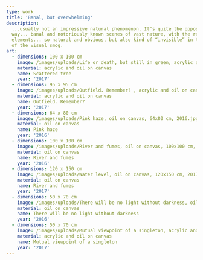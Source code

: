 ```yaml
---
type: work
title: 'Banal, but overwhelming'
description:
  ...usually not an impressive natural phenomenon. It’s quite the opposite
  way... banal and notoriously known scenes of vast nature, with the recurring
  elements... so natural and obvious, but also kind of “invisible” in the world
  of the visual smog.
art:
  - dimensions: 100 x 100 cm
    image: /images/uploads/Life or death, but still in green, acrylic and oil on canvas, 100x100 cm, 2017.jpg
    material: acrylic and oil on canvas
    name: Scattered tree
    year: '2017'
  - dimensions: 95 x 95 cm
    image: /images/uploads/Outfield. Remember? , acrylic and oil on canvas, 95x95 cm, 2017.jpg
    material: acrylic and oil on canvas
    name: Outfield. Remember?
    year: '2017'
  - dimensions: 64 x 80 cm
    image: /images/uploads/Pink haze, oil on canvas, 64x80 cm, 2016.jpg
    material: oil on canvas
    name: Pink haze
    year: '2016'
  - dimensions: 100 x 100 cm
    image: /images/uploads/River and fumes, oil on canvas, 100x100 cm, 2016.jpg
    material: oil on canvas
    name: River and fumes
    year: '2016'
  - dimensions: 120 x 150 cm
    image: /images/uploads/Water level, oil on canvas, 120x150 cm, 2017.jpg
    material: oil on canvas
    name: River and fumes
    year: '2017'
  - dimensions: 50 x 70 cm
    image: /images/uploads/There will be no light without darkness, oil on canvas, 50x70, 2016.jpg
    material: oil on canvas
    name: There will be no light without darkness
    year: '2016'
  - dimensions: 50 x 70 cm
    image: /images/uploads/Mutual viewpoint of a singleton, acrylic and oil on canvas, 100x100 cm, 2017.jpg
    material: acrylic and oil on canvas
    name: Mutual viewpoint of a singleton
    year: '2017'
---
```

